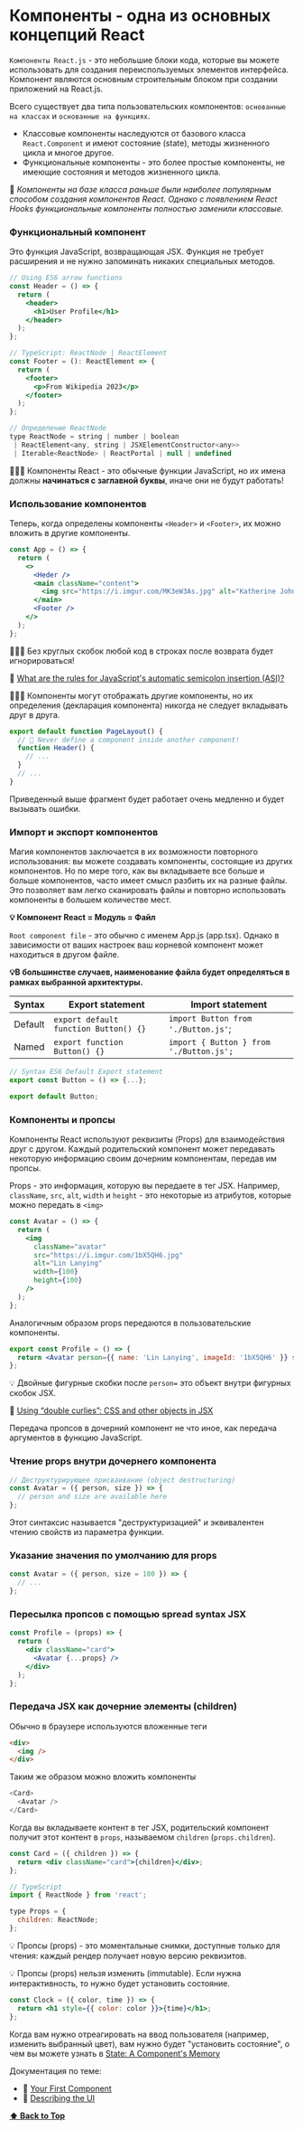 # Компоненты - одна из основных концепций React

`Компоненты React.js` - это небольшие блоки кода, которые вы можете использовать для создания переиспользуемых элементов интерфейса. Компонент являются основным строительным блоком при создании приложений на React.js.

Всего существует два типа пользовательских компонентов: `основанные на классах` и `основанные на функциях`.

- Классовые компоненты наследуются от базового класса `React.Component` и имеют состояние (state), методы жизненного цикла и многое другое.
- Функциональные компоненты - это более простые компоненты, не имеющие состояния и методов жизненного цикла.

🚩 _Компоненты на базе класса раньше были наиболее популярным способом создания компонентов React. Однако с появлением React Hooks функциональные компоненты полностью заменили классовые._

### Функциональный компонент

Это функция JavaScript, возвращающая JSX. Функция не требует расширения и не нужно запоминать никаких специальных методов.

```jsx
// Using ES6 arrow functions
const Header = () => {
  return (
    <header>
      <h1>User Profile</h1>
    </header>
  );
};

// TypeScript: ReactNode | ReactElement
const Footer = (): ReactElement => {
  return (
    <footer>
      <p>From Wikipedia 2023</p>
    </footer>
  );
};

// Определение ReactNode
type ReactNode = string | number | boolean
 | ReactElement<any, string | JSXElementConstructor<any>>
 | Iterable<ReactNode> | ReactPortal | null | undefined
```

🚩🚩🚩 Компоненты React - это обычные функции JavaScript, но их имена должны **начинаться с заглавной буквы**, иначе они не будут работать!

### Использование компонентов

Теперь, когда определены компоненты `<Header>` и `<Footer>`, их можно вложить в другие компоненты.

```jsx
const App = () => {
  return (
    <>
      <Heder />
      <main className="content">
        <img src="https://i.imgur.com/MK3eW3As.jpg" alt="Katherine Johnson" />
      </main>
      <Footer />
    </>
  );
};
```

🚩🚩🚩 Без круглых скобок любой код в строках после возврата будет игнорироваться!

🔗 [What are the rules for JavaScript's automatic semicolon insertion (ASI)?](https://stackoverflow.com/questions/2846283/what-are-the-rules-for-javascripts-automatic-semicolon-insertion-asi)

🚩🚩🚩 Компоненты могут отображать другие компоненты, но их определения (декларация компонента) никогда не следует вкладывать друг в друга.

```jsx
export default function PageLayout() {
  // 🔴 Never define a component inside another component!
  function Header() {
    // ...
  }
  // ...
}
```

Приведенный выше фрагмент будет работает очень медленно и будет вызывать ошибки.

### Импорт и экспорт компонентов

Магия компонентов заключается в их возможности повторного использования: вы можете создавать компоненты, состоящие из других компонентов. Но по мере того, как вы вкладываете все больше и больше компонентов, часто имеет смысл разбить их на разные файлы. Это позволяет вам легко сканировать файлы и повторно использовать компоненты в большем количестве мест.

**💡 Компонент React = Модуль = Файл**

`Root component file` - это обычно с именем App.js (app.tsx). Однако в зависимости от ваших настроек ваш корневой компонент может находиться в другом файле.

**💡В большинстве случаев, наименование файла будет определяться в рамках выбранной архитектуры.**

| Syntax  | Export statement                      | Import statement                        |
| ------- | ------------------------------------- | --------------------------------------- |
| Default | `export default function Button() {}` | `import Button from './Button.js'`;     |
| Named   | `export function Button() {}`         | `import { Button } from './Button.js';` |

```jsx
// Syntax ES6 Default Export statement
export const Button = () => {...};

export default Button;
```

### Компоненты и пропсы

Компоненты React используют реквизиты (Props) для взаимодействия друг с другом. Каждый родительский компонент может передавать некоторую информацию своим дочерним компонентам, передав им пропсы.

Props - это информация, которую вы передаете в тег JSX. Например, `className`, `src`, `alt`, `width` и `height` - это некоторые из атрибутов, которые можно передать в `<img>`

```jsx
const Avatar = () => {
  return (
    <img
      className="avatar"
      src="https://i.imgur.com/1bX5QH6.jpg"
      alt="Lin Lanying"
      width={100}
      height={100}
    />
  );
};
```

Аналогичным образом props передаются в пользовательские компоненты.

```jsx
export const Profile = () => {
  return <Avatar person={{ name: 'Lin Lanying', imageId: '1bX5QH6' }} size={100} />;
};
```

💡 Двойные фигурные скобки после `person=` это объект внутри фигурных скобок JSX.

🔗 [Using “double curlies”: CSS and other objects in JSX](https://react.dev/learn/javascript-in-jsx-with-curly-braces#using-double-curlies-css-and-other-objects-in-jsx)

Передача пропсов в дочерний компонент не что иное, как передача аргументов в функцию JavaScript.

### Чтение props внутри дочернего компонента

```jsx
// Деструктурирующее присваивание (object destructuring)
const Avatar = ({ person, size }) => {
  // person and size are available here
};
```

Этот синтаксис называется "деструктуризацией" и эквивалентен чтению свойств из параметра функции.

### Указание значения по умолчанию для props

```jsx
const Avatar = ({ person, size = 100 }) => {
  // ...
};
```

### Пересылка пропсов с помощью spread syntax JSX

```jsx
const Profile = (props) => {
  return (
    <div className="card">
      <Avatar {...props} />
    </div>
  );
};
```

### Передача JSX как дочерние элементы (children)

Обычно в браузере используются вложенные теги

```html
<div>
  <img />
</div>
```

Таким же образом можно вложить компоненты

```js
<Card>
  <Avatar />
</Card>
```

Когда вы вкладываете контент в тег JSX, родительский компонент получит этот контент в `props`, называемом `children` (`props.children`).

```jsx
const Card = ({ children }) => {
  return <div className="card">{children}</div>;
};

// TypeScript
import { ReactNode } from 'react';

type Props = {
  children: ReactNode;
};
```

💡 Пропсы (props) - это моментальные снимки, доступные только для чтения: каждый рендер получает новую версию реквизитов.

💡 Пропсы (props) нельзя изменить (immutable). Если нужна интерактивность, то нужно будет установить состояние.

```jsx
const Clock = ({ color, time }) => {
  return <h1 style={{ color: color }}>{time}</h1>;
};
```

Когда вам нужно отреагировать на ввод пользователя (например, изменить выбранный цвет), вам нужно будет "установить состояние", о чем вы можете узнать в
[State: A Component's Memory](https://react.dev/learn/state-a-components-memory)

Документация по теме:

- 🔗 [Your First Component](https://react.dev/learn/your-first-component)
- 🔗 [Describing the UI](https://react.dev/learn/describing-the-ui)

**[⬆ Back to Top](#компоненты---одна-из-основных-концепций-react)**

